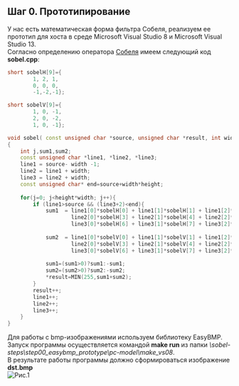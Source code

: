 ## Шаг 0. Прототипирование 

У нас есть математическая форма фильтра Собеля, реализуем ее прототип для хоста в среде Microsoft Visual Studio 8 и Microsoft Visual Studio 13.   
Согласно определению оператора [Собеля](https://ru.wikipedia.org/wiki/%D0%9E%D0%BF%D0%B5%D1%80%D0%B0%D1%82%D0%BE%D1%80_%D0%A1%D0%BE%D0%B1%D0%B5%D0%BB%D1%8F) имеем следующий код **sobel.cpp**: 
```cpp
short sobelH[9]={
		1, 2, 1,
		0, 0, 0,
		-1,-2,-1};

short sobelV[9]={
		1, 0, -1,
		2, 0, -2,
		1, 0, -1};

void sobel( const unsigned char *source, unsigned char *result, int width, int height)
{
	int j,sum1,sum2;
	const unsigned char *line1, *line2, *line3;
	line1 = source- width -1;
	line2 = line1 + width;
	line3 = line2 + width;
	const unsigned char* end=source+width*height;
	
	for(j=0; j<height*width; j++){
		if (line1>source && (line3+2)<end){
			sum1  = line1[0]*sobelH[0] + line1[1]*sobelH[1] + line1[2]*sobelH[2] +
					line2[0]*sobelH[3] + line2[1]*sobelH[4] + line2[2]*sobelH[5] + 
					line3[0]*sobelH[6] + line3[1]*sobelH[7] + line3[2]*sobelH[8] ;
			
			sum2  = line1[0]*sobelV[0] + line1[1]*sobelV[1] + line1[2]*sobelV[2] +
					line2[0]*sobelV[3] + line2[1]*sobelV[4] + line2[2]*sobelV[5] + 
					line3[0]*sobelV[6] + line3[1]*sobelV[7] + line3[2]*sobelV[8] ;
			
			sum1=(sum1>0)?sum1:-sum1;
			sum2=(sum2>0)?sum2:-sum2;
			*result=MIN(255,sum1+sum2);
		}
		result++;
		line1++;
        line2++;
        line3++;
	}
}
```

Для работы с bmp-изображениями используем библиотеку EasyBMP.
Запуск программы осуществляется командой **make run** из папки *\sobel-steps\step00_easybmp_prototype\pc-model\make_vs08*.  
В результате работы программы должно сформироваться изображение **dst.bmp**  
![Рис.1](http://savepic.su/5828221.png)
